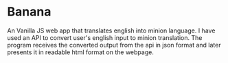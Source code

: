 # Banana
An Vanilla JS web app that translates english into minion language.
I have used an API to convert user's english input to minion translation.
The program receives the converted output from the api in json format and later presents it in readable html format on the webpage.
